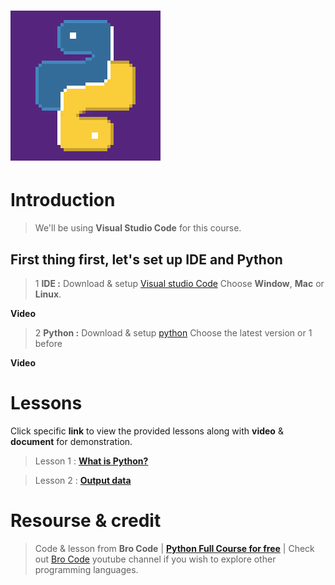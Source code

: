 # ![Python logo GIFs](docs/gifs/Python-logo-gifs.gif)
# **Introduction**

> We'll be using **Visual Studio Code** for this course.

## First thing first, let's set up **IDE** and **Python**
> 1 **IDE :** Download & setup [Visual studio Code](https://code.visualstudio.com/Download) Choose **Window**, **Mac** or **Linux**.

**Video**

> 2 **Python :** Download & setup [python](https://www.python.org/downloads/) Choose the latest version or 1 before

**Video**

# Lessons

Click specific **link** to view the provided lessons along with **video** & **document** for demonstration.

> Lesson 1 : [**What is Python?**](Lessons/lesson_1.md)

> Lesson 2 : [**Output data**](Lessons/lesson_2.md)

# Resourse & credit

> Code & lesson from **Bro Code** | [**Python Full Course for free**](https://www.youtube.com/watch?v=XKHEtdqhLK8&t=4053s) | Check out [Bro Code](https://www.youtube.com/@BroCodez) youtube channel if you wish to explore other programming languages.

